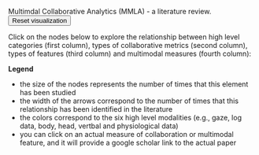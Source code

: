 Multimdal Collaborative Analytics (MMLA) - a literature review. 
<button onClick="window.location.reload();">Reset visualization</button>

Click on the nodes below to explore the relationship between high level categories (first column), types of collaborative metrics (second column), types of features (third column) and multimodal measures (fourth column): 
<object type="image/svg+xml" data="graphviz/index.svg"></object>

**Legend**
- the size of the nodes represents the number of times that this element has been studied
- the width of the arrows correspond to the number of times that this relationship has been identified in the literature
- the colors correspond to the six high level modalities (e.g., gaze, log data, body, head, vertbal and physiological data)
- you can click on an actual measure of collaboration or multimodal feature, and it will provide a google scholar link to the actual paper
